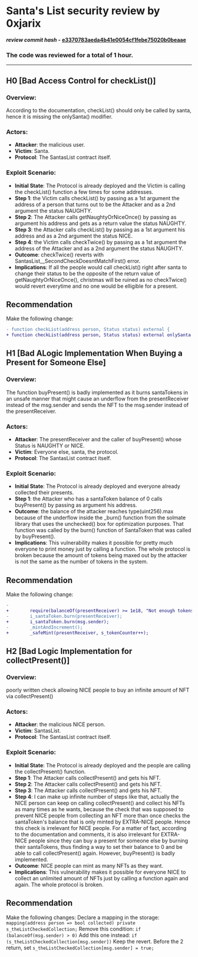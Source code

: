 # Santa's List security review by 0xjarix

*********************review commit hash -********************* **[e3370783aeda4b41e0054cf1febe75020b0beaae](https://github.com/Cyfrin/2023-11-Santas-List)**

### The code was reviewed for a total of 1 hour.
---


## H0 [Bad Access Control for checkList()]

### Overview:
According to the documentation, checkList() should only be called by santa, hence it is missing the onlySanta() modifier. 

### Actors:
- **Attacker**: the malicious user.
- **Victim**: Santa.
- **Protocol**: The SantasList contract itself.

### Exploit Scenario:
- **Initial State**: The Protocol is already deployed and the Victim is calling the checkList() function a few times for some addresses.
- **Step 1**: the Victim calls checkList() by passing as a 1st argument the address of a person that turns out to be the Attacker and as a 2nd argument the status NAUGHTY.
- **Step 2**: The Attacker calls getNaughtyOrNiceOnce() by passing as argument his address and gets as a return value the status NAUGHTY.
- **Step 3**: the Attacker calls checkList() by passing as a 1st argument his address and as a 2nd argument the status NICE.
- **Step 4**: the Victim calls checkTwice() by passing as a 1st argument the address of the Attacker and as a 2nd argument the status NAUGHTY.
- **Outcome**: checkTwice() reverts with SantasList__SecondCheckDoesntMatchFirst() error.
- **Implications**: If all the people would call checkList() right after santa to change their status to be the opposite of the return value of getNaughtyOrNiceOnce(), christmas will be ruined as no checkTwice() would revert everytime and no one would be elligible for a present.

## Recommendation

Make the following change:

```diff
- function checkList(address person, Status status) external {
+ function checkList(address person, Status status) external onlySanta {

```

## H1 [Bad ALogic Implementation When Buying a Present for Someone Else]

### Overview:
The function buyPresent() is badly implemented as it burns santaTokens in an unsafe manner that might cause an underflow from the presentReceiver instead of the msg.sender and sends the NFT to the msg.sender instead of the presentReceiver.

### Actors:
- **Attacker**: The presentReceiver and the caller of buyPresent() whose Status is NAUGHTY or NICE.
- **Victim**: Everyone else, santa, the protocol.
- **Protocol**: The SantasList contract itself.

### Exploit Scenario:
- **Initial State**: The Protocol is already deployed and everyone already collected their presents.
- **Step 1**: the Attacker who has a santaToken balance of 0 calls buyPresent() by passing as argument his address.
- **Outcome**: the balance of the attacker reaches type(uint256).max because of the underflow inside the _burn() function from the solmate library that uses the unchecked() box for optimization purposes. That function was called by the burn() function of SantaToken that was called by buyPresent().
- **Implications**: This vulnerability makes it possible for pretty much everyone to print money just by calling a function. The whole protocol is broken because the amount of tokens being maxed out by the attacker is not the same as the number of tokens in the system. 

## Recommendation

Make the following change:

```diff
-
+        require(balanceOf(presentReceiver) >= 1e18, "Not enough tokens in the balance");
-        i_santaToken.burn(presentReceiver);
+        i_santaToken.burn(msg.sender);
-        _mintAndIncrement();
+        _safeMint(presentReceiver, s_tokenCounter++);

```

## H2 [Bad Logic Implementation for collectPresent()]

### Overview:
poorly written check allowing NICE people to buy an infinite amount of NFT via collectPresent() 

### Actors:
- **Attacker**: the malicious NICE person.
- **Victim**: SantasList.
- **Protocol**: The SantasList contract itself.

### Exploit Scenario:
- **Initial State**: The Protocol is already deployed and the people are calling the collectPresent() function.
- **Step 1**: The Attacker calls collectPresent() and gets his NFT.
- **Step 2**: The Attacker calls collectPresent() and gets his NFT.
- **Step 3**: The Attacker calls collectPresent() and gets his NFT.
- **Step 4**: I can make up infinite number of steps like that, actually the NICE person can keep on calling collectPresent() and collect his NFTs as many times as he wants, because the check that was supposed to prevent NICE people from collecting an NFT more than once checks the santaToken's balance that is only minted by EXTRA-NICE people. Hence this check is irrelevant for NICE people. For a matter of fact, according to the documentation and comments, it is also irrelevant for EXTRA-NICE people since they can buy a present for someone else by burning their santaTokens, thus finding a way to set their balance to 0 and be able to call collectPresent() again. However, buyPresent() is badly implemented.
- **Outcome**: NICE people can mint as many NFTs as they want.
- **Implications**: This vulnerability makes it possible for everyone NICE to collect an unlimited amount of NFTs just by calling a function again and again. The whole protocol is broken.

## Recommendation

Make the following changes:
Declare a mapping in the storage: ```mapping(address person => bool collected) private s_theListCheckedCollection;```
Remove this condition: ```if (balanceOf(msg.sender) > 0)```
Add this one instead:  ```if (s_theListCheckedCollection[msg.sender])```
Keep the revert.
Before the 2 return, set ```s_theListCheckedCollection[msg.sender] = true;```
